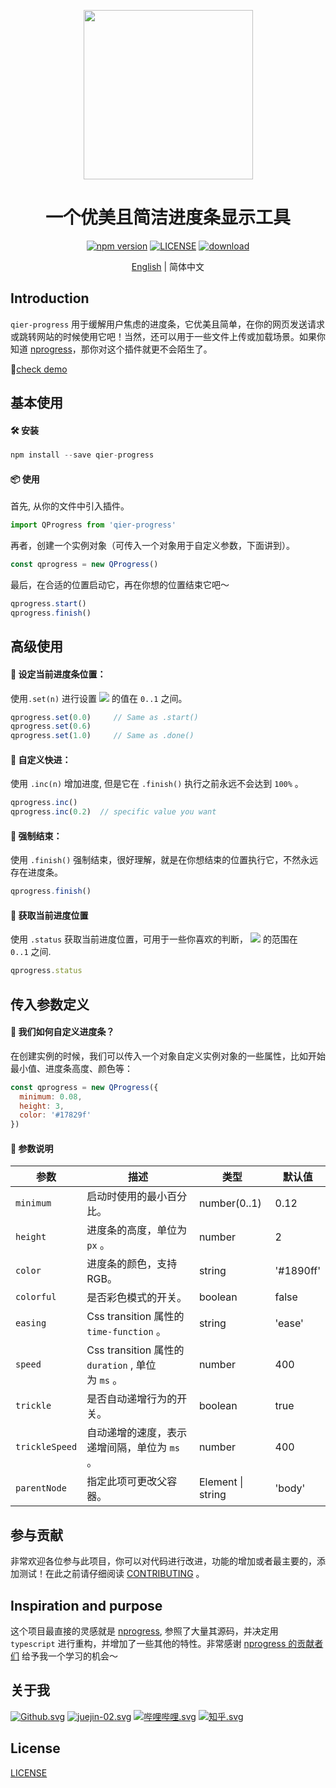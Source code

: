<p align="center">
  <a href="https://github.com/vortesnail/qier-progress">
    <img width="271" src="https://cdn.nlark.com/yuque/0/2020/png/341314/1581180114750-bcd1cc60-0847-49e0-96bd-da4e76901f87.png#align=left&display=inline&height=24&name=%E5%B1%8F%E5%B9%95%E5%BF%AB%E7%85%A7%202020-02-09%2000.39.47.png&originHeight=226&originWidth=2560&size=340990&status=done&style=none&width=271">
  </a>
</p>

<h1 align="center">一个优美且简洁进度条显示工具</h1>
<div align="center">

[![npm version](https://img.shields.io/npm/v/qier-progress)](https://www.npmjs.com/package/qier-progress) [![LICENSE](https://img.shields.io/npm/l/qier-progress)](https://github.com/vortesnail/qier-progress/blob/master/LICENSE) 
[![download](https://img.shields.io/npm/dw/qier-progress)](https://www.npmjs.com/package/qier-progress)

[English](./README.md) &#124; 简体中文

</div>

## Introduction

`qier-progress` 用于缓解用户焦虑的进度条，它优美且简单，在你的网页发送请求或跳转网站的时候使用它吧！当然，还可以用于一些文件上传或加载场景。如果你知道 [nprogress](https://github.com/rstacruz/nprogress)，那你对这个插件就更不会陌生了。

💃[check demo]()

## 基本使用
#### 🛠 安装
```javascript
npm install --save qier-progress
```

#### 📦 使用
首先, 从你的文件中引入插件。
```javascript
import QProgress from 'qier-progress'
```

再者，创建一个实例对象（可传入一个对象用于自定义参数，下面讲到）。
```javascript
const qprogress = new QProgress()
```

最后，在合适的位置启动它，再在你想的位置结束它吧～
```javascript
qprogress.start()
qprogress.finish()
```

## 高级使用
#### 📌 设定当前进度条位置：
使用`.set(n)` 进行设置 ![](https://cdn.nlark.com/yuque/__latex/7b8b965ad4bca0e41ab51de7b31363a1.svg#card=math&code=n&height=12&width=10) 的值在 `0..1` 之间。
```javascript
qprogress.set(0.0)     // Same as .start()
qprogress.set(0.6)
qprogress.set(1.0)     // Same as .done()
```

#### 🎢 自定义快进：
使用 `.inc(n)` 增加进度, 但是它在 `.finish()` 执行之前永远不会达到 `100%` 。
```javascript
qprogress.inc()
qprogress.inc(0.2)	// specific value you want
```

#### 🥣 强制结束：
使用 `.finish()` 强制结束，很好理解，就是在你想结束的位置执行它，不然永远存在进度条。
```javascript
qprogress.finish()
```

#### 🧮 获取当前进度位置
使用 `.status` 获取当前进度位置，可用于一些你喜欢的判断， ![](https://cdn.nlark.com/yuque/__latex/7b8b965ad4bca0e41ab51de7b31363a1.svg#card=math&code=n&height=12&width=10) 的范围在 `0..1` 之间.
```javascript
qprogress.status
```

## 传入参数定义
#### 🤔 我们如何自定义进度条？
在创建实例的时候，我们可以传入一个对象自定义实例对象的一些属性，比如开始最小值、进度条高度、颜色等：
```javascript
const qprogress = new QProgress({
  minimum: 0.08,
  height: 3,
  color: '#17829f'
})
```

#### 📕 参数说明
| 参数 | 描述 | 类型 | 默认值 |
| --- | --- | --- | --- |
| `minimum` | 启动时使用的最小百分比。 | number(0..1) | 0.12 |
| `height` |  进度条的高度，单位为 `px` 。 | number | 2 |
| `color` | 进度条的颜色，支持RGB。 | string | '#1890ff' |
| `colorful` | 是否彩色模式的开关。 | boolean | false |
| `easing` | Css transition 属性的 `time-function` 。 | string | 'ease' |
| `speed` | Css transition 属性的 `duration` , 单位为 `ms` 。 | number | 400 |
| `trickle` | 是否自动递增行为的开关。 | boolean | true |
| `trickleSpeed` | 自动递增的速度，表示递增间隔，单位为 `ms` 。 | number | 400 |
| `parentNode` | 指定此项可更改父容器。 | Element &#124; string | 'body' |


## 参与贡献
非常欢迎各位参与此项目，你可以对代码进行改进，功能的增加或者最主要的，添加测试！在此之前请仔细阅读 [CONTRIBUTING](ssd) 。

## Inspiration and purpose
这个项目最直接的灵感就是 [nprogress](https://github.com/rstacruz/nprogress), 参照了大量其源码，并决定用 `typescript` 进行重构，并增加了一些其他的特性。非常感谢 [nprogress 的贡献者们](https://github.com/rstacruz/nprogress/graphs/contributors) 给予我一个学习的机会～

## 关于我
[![Github.svg](https://cdn.nlark.com/yuque/0/2020/svg/341314/1581188387396-7788bf71-e189-4c34-bcaa-eaa5b0055497.svg#align=left&display=inline&height=24&name=Github.svg&originHeight=32&originWidth=32&size=2534&status=done&style=none&width=24)](https://github.com/vortesnail) [![juejin-02.svg](https://cdn.nlark.com/yuque/0/2020/svg/341314/1581188386963-d8bc6ee6-b3f4-47f8-b53c-5bd493c890b4.svg#align=left&display=inline&height=24&name=juejin-02.svg&originHeight=32&originWidth=32&size=884&status=done&style=none&width=24)](https://juejin.im/user/5da573d3f265da5b8a5168a6) [![哔哩哔哩.svg](https://cdn.nlark.com/yuque/0/2020/svg/341314/1581188388001-39360fed-b53a-47db-8b83-cff8126561da.svg#align=left&display=inline&height=24&name=%E5%93%94%E5%93%A9%E5%93%94%E5%93%A9.svg&originHeight=32&originWidth=32&size=6080&status=done&style=none&width=24)](https://space.bilibili.com/80755916) [![知乎.svg](https://cdn.nlark.com/yuque/0/2020/svg/341314/1581188354814-5e2956ab-2895-4f09-b788-7c5175160e41.svg#align=left&display=inline&height=24&name=%E7%9F%A5%E4%B9%8E.svg&originHeight=32&originWidth=32&size=2265&status=done&style=none&width=24)](https://www.zhihu.com/people/vortesnail)

## License
[LICENSE](./LICENSE)